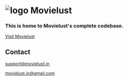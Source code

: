 # ![logo](https://movielust.in/images/faviconit/favicon-32.png) Movielust

### This is home to Movielust's complete codebase.

[Visit Movielust](https://movielust.in)

## Contact 

[support@movielust.in](mailto:support@movielust.in)

[movielust.in@gmail.com](mailto:movielust.in@gmail.com)
